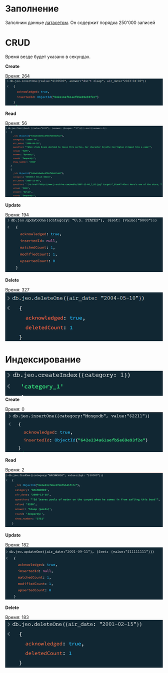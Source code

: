 # Заполнение
Заполним данные [датасетом](https://web.stanford.edu/class/archive/cs/cs109/cs109.1166/problem12.html). Он содержит порядка 250'000 записей

# CRUD
Время везде будет указано в секундах.

**Create**

Время: 264
![](/images/create.png)

**Read**

Время: 56
![](/images/read.png)

**Update**

Время: 194
![](/images/update.png)

**Delete**

Время: 327
![](/images/delete.png)

# Индексирование 
![](/images/index.png)
**Create**

Время: 0
![](/images/ind_create.png)

**Read**

Время: 2
![](/images/ind_read.png)

**Update**

Время: 182
![](/images/ind_update.png)

**Delete**

Время: 183
![](/images/ind_delete.png)
